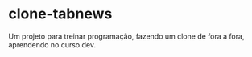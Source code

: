 # clone-tabnews
Um projeto para treinar programação, fazendo um clone de fora a fora, aprendendo no curso.dev.
